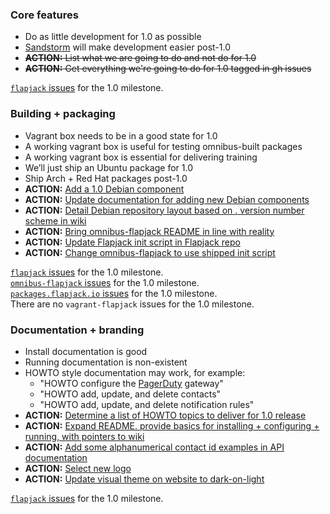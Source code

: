 ### Core features

- Do as little development for 1.0 as possible
- [Sandstorm](https://github.com/ali-graham/sandstorm) will make development easier post-1.0
- ~~**ACTION:** List what we are going to do and not do for 1.0~~
- ~~**ACTION:** Get everything we're going to do for 1.0 tagged in gh issues~~

[`flapjack` issues](https://github.com/flpjck/flapjack/issues?direction=asc&milestone=1&page=1&sort=created&state=open) for the 1.0 milestone.

### Building + packaging

- Vagrant box needs to be in a good state for 1.0
- A working vagrant box is useful for testing omnibus-built packages
- A working vagrant box is essential for delivering training
- We’ll just ship an Ubuntu package for 1.0
- Ship Arch + Red Hat packages post-1.0
- **ACTION:** [Add a 1.0 Debian component](https://github.com/flpjck/packages.flapjack.io/issues/3)
- **ACTION:** [Update documentation for adding new Debian components](https://github.com/flpjck/packages.flapjack.io/issues/4)
- **ACTION:** [Detail Debian repository layout based on <major>.<minor> version number scheme in wiki](https://github.com/flpjck/packages.flapjack.io/issues/5)
- **ACTION:** [Bring omnibus-flapjack README in line with reality](https://github.com/flpjck/omnibus-flapjack/issues/8)
- **ACTION:** [Update Flapjack init script in Flapjack repo](https://github.com/flpjck/flapjack/issues/350)
- **ACTION:** [Change omnibus-flapjack to use shipped init script](https://github.com/flpjck/omnibus-flapjack/issues/9)

[`flapjack` issues](https://github.com/flpjck/flapjack/issues?direction=asc&milestone=1&page=1&sort=created&state=open) for the 1.0 milestone.    
[`omnibus-flapjack` issues](https://github.com/flpjck/omnibus-flapjack/issues?direction=asc&milestone=1&page=1&sort=created&state=open) for the 1.0 milestone.    
[`packages.flapjack.io` issues](https://github.com/flpjck/packages.flapjack.io/issues?milestone=2&page=1&state=open) for the 1.0 milestone.   
There are no `vagrant-flapjack` issues for the 1.0 milestone.

### Documentation + branding

- Install documentation is good
- Running documentation is non-existent
- HOWTO style documentation may work, for example:
  - "HOWTO configure the [PagerDuty](http://www.pagerduty.com/) gateway"
  - "HOWTO add, update, and delete contacts"
  - "HOWTO add, update, and delete notification rules"
- **ACTION:** [Determine a list of HOWTO topics to deliver for 1.0 release](https://github.com/flpjck/flapjack/issues/351)
- **ACTION:** [Expand README. provide basics for installing + configuring + running, with pointers to wiki](https://github.com/flpjck/flapjack/issues/352)
- **ACTION:** [Add some alphanumerical contact id examples in API documentation](https://github.com/flpjck/flapjack/issues/353)
- **ACTION:** [Select new logo](http://99designs.com.au/logo-design/contests/logo-wanted-flapjack-260396/entries?filter=allactive&sorting=rating)
- **ACTION:** [Update visual theme on website to dark-on-light](https://github.com/flpjck/flapjack/issues/354)

[`flapjack` issues](https://github.com/flpjck/flapjack/issues?direction=asc&milestone=1&page=1&sort=created&state=open) for the 1.0 milestone.